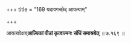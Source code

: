 +++
title = "169 यदावगच्छेद् आयत्याम्"

+++

आयत्यपेक्षय्**आल्पिकां पीडां **कृत्वा**त्मनः** **संधिं समाश्रयेत्** ॥ ७.१६९ ॥